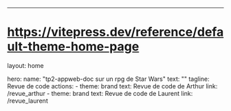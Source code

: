 ---
# https://vitepress.dev/reference/default-theme-home-page
layout: home

hero:
  name: "tp2-appweb-doc sur un rpg de Star Wars"
  text: ""
  tagline: Revue de code 
  actions:
    - theme: brand
      text: Revue de code de Arthur
      link: /revue_arthur
    - theme: brand
      text: Revue de code de Laurent
      link: /revue_laurent


